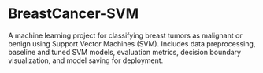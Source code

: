 # BreastCancer-SVM
A machine learning project for classifying breast tumors as malignant or benign using Support Vector Machines (SVM). Includes data preprocessing, baseline and tuned SVM models, evaluation metrics, decision boundary visualization, and model saving for deployment.
